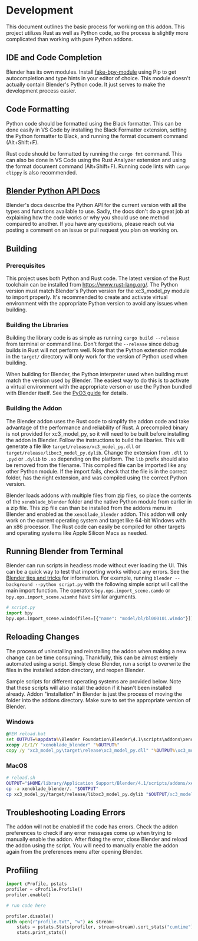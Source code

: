# Development
This document outlines the basic process for working on this addon. 
This project utilizes Rust as well as Python code, so the process is slightly more complicated than working with pure Python addons.

## IDE and Code Completion
Blender has its own modules. Install [fake-bpy-module](https://github.com/nutti/fake-bpy-module) using Pip to get autocompletion and type hints in your editor of choice. This module doesn't actually contain Blender's Python code. It just serves to make the development process easier.

## Code Formatting
Python code should be formatted using the Black formatter. This can be done easily in VS Code by installing the Black Formatter extension, setting the Python formatter to Black, and running the format document command (Alt+Shift+F).

Rust code should be formatted by running the `cargo fmt` command. This can also be done in VS Code using the Rust Analyzer extension and using the format document command (Alt+Shift+F). Running code lints with `cargo clippy` is also recommended.

## [Blender Python API Docs](https://docs.blender.org/api/current/index.html)
Blender's docs describe the Python API for the current version with all the types and functions available to use. Sadly, the docs don't do a great job at explaining how the code works or why you should use one method compared to another. If you have any questions, please reach out via posting a comment on an issue or pull request you plan on working on.

## Building
### Prerequisites
This project uses both Python and Rust code. The latest version of the Rust toolchain can be installed from https://www.rust-lang.org/. The Python version must match Blender's Python version for the xc3_model_py module to import properly. It's recommended to create and activate virtual environment with the appropriate Python version to avoid any issues when building.

### Building the Libraries
Building the library code is as simple as running `cargo build --release` from terminal or command line. Don't forget the `--release` since debug builds in Rust will not perform well. Note that the Python extension module in the `target/` directory will only work for the version of Python used when building. 

When building for Blender, the Python interpreter used when building must match the version used by Blender. The easiest way to do this is to activate a virtual environment with the appropriate verson or use the Python bundled with Blender itself. See the [PyO3 guide](https://pyo3.rs) for details.

### Building the Addon
The Blender addon uses the Rust code to simplify the addon code and take advantage of the performance and reliability of Rust. A precompiled binary is not provided for xc3_model_py, so it will need to be built before installing the addon in Blender. Follow the instructions to build the libaries. This will generate a file like `target/release/xc3_model_py.dll` or `target/release/libxc3_model_py.dylib`. Change the extension from `.dll` to `.pyd` or `.dylib` to `.so` depending on the platform. The `lib` prefix should also be removed from the filename. This compiled file can be imported like any other Python module. If the import fails, check that the file is in the correct folder, has the right extension, and was compiled using the correct Python version.

Blender loads addons with multiple files from zip files, so place the contents of the `xenoblade_blender` folder and the native Python module from earlier in a zip file. This zip file can than be installed from the addons menu in Blender and enabled as the `xenoblade_blender` addon. This addon will only work on the current operating system and target like 64-bit Windows with an x86 processor. The Rust code can easily be compiled for other targets and operating systems like Apple Silicon Macs as needed.

## Running Blender from Terminal
Blender can run scripts in headless mode without ever loading the UI. This can be a quick way to test that importing works without any errors. See the [Blender tips and tricks](https://docs.blender.org/api/current/info_tips_and_tricks.html#use-blender-without-it-s-user-interface) for information. For example, running `blender --background --python script.py` with the following simple script will call the main import function. The operators `bpy.ops.import_scene.camdo` or `bpy.ops.import_scene.wismhd` have similar arguments.  

```python
# script.py
import bpy
bpy.ops.import_scene.wimdo(files=[{"name": "model/bl/bl000101.wimdo"}])
```

## Reloading Changes
The process of uninstalling and reinstalling the addon when making a new change can be time consuming. Thankfully, this can be almost entirely automated using a script. Simply close Blender, run a script to overwrite the files in the installed addon directory, and reopen Blender. 

Sample scripts for different operating systems are provided below. Note that these scripts will also install the addon if it hasn't been installed already. Addon "installation" in Blender is just the process of moving the folder into the addons directory. Make sure to set the appropriate version of Blender.

### Windows
```bat
@REM reload.bat
set OUTPUT=%appdata%\Blender Foundation\Blender\4.1\scripts\addons\xenoblade_blender
xcopy /E/I/Y "xenoblade_blender" "%OUTPUT%" 
copy /y "xc3_model_py\target\release\xc3_model_py.dll" "%OUTPUT%\xc3_model_py.pyd"
```

### MacOS
```sh
# reload.sh
OUTPUT="$HOME/library/Application Support/Blender/4.1/scripts/addons/xenoblade_blender/"
cp -a xenoblade_blender/. "$OUTPUT"
cp xc3_model_py/target/release/libxc3_model_py.dylib "$OUTPUT/xc3_model_py.so"
```

## Troubleshooting Loading Errors
The addon will not be enabled if the code has errors. Check the addon preferences to check if any error messages come up when trying to manually enable the addon. After fixing the error, close Blender and reload the addon using the script. You will need to manually enable the addon again from the preferences menu after opening Blender.

## Profiling
```python
import cProfile, pstats
profiler = cProfile.Profile()
profiler.enable()

# run code here

profiler.disable()
with open(r"profile.txt", "w") as stream:
    stats = pstats.Stats(profiler, stream=stream).sort_stats("cumtime")
    stats.print_stats()
```
